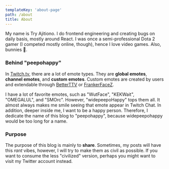```yaml
---
templateKey: 'about-page'
path: /about
title: About
---
```


My name is Try Ajitiono. I do frontend engineering and creating bugs on daily basis, mostly around React. I was once a semi-professional Dota 2 gamer (I competed mostly online, though), hence I love video games. Also, bunnies 🐰.

### Behind "peepohappy"

In [Twitch.tv](https://www.twitch.tv), there are a lot of emote types. They are **global emotes**, **channel emotes**, and **custom emotes**. Custom emotes are created by users and extendable through [BetterTTV](https://betterttv.com/) or [FrankerFaceZ](https://www.frankerfacez.com/).

I have a lot of favorite emotes, such as "WutFace", "KEKWait", "OMEGALUL", and "SMOrc". However, "widepeepoHappy" tops them all. It almost always makes me smile seeing that emote appear in Twitch Chat. In addition, deeper inside me, I want to be a happy person. Therefore, I dedicate the name of this blog to "peepohappy", because widepeepohappy would be too long for a name.

### Purpose

The purpose of this blog is mainly to **share**. Sometimes, my posts will have this _rant_ vibes, however, I will try to make them as civil as possible. If you want to consume the less "civilized" version, perhaps you might want to visit my Twitter account instead.
